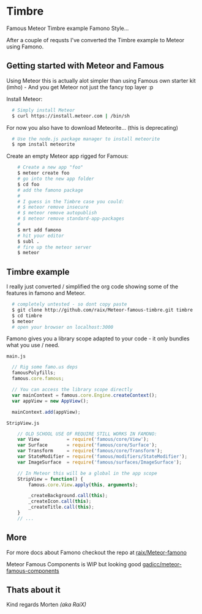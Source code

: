 # Timbre
Famous Meteor Timbre example Famono Style...

After a couple of requsts I've converted the Timbre example to Meteor using Famono.

## Getting started with Meteor and Famous
Using Meteor this is actually alot simpler than using Famous own starter kit (imho) - And you get Meteor not just the fancy top layer :p

Install Meteor:
```bash
  # Simply install Meteor
  $ curl https://install.meteor.com | /bin/sh
```

For now you also have to download Meteorite... (this is deprecating)
```bash
  # Use the node.js package manager to install meteorite
  $ npm install meteorite
```

Create an empty Meteor app rigged for Famous:
```bash
    # Create a new app "foo"
    $ meteor create foo
    # go into the new app folder
    $ cd foo
    # add the famono package
    #
    # I guess in the Timbre case you could:
    # $ meteor remove insecure
    # $ meteor remove autopublish
    # $ meteor remove standard-app-packages
    # 
    $ mrt add famono
    # hit your editor
    $ subl .
    # fire up the meteor server
    $ meteor
```

## Timbre example
I really just converted / simplified the org code showing some of the features in famono and Meteor.

```bash
  # completely untested - so dont copy paste
  $ git clone http://github.com/raix/Meteor-famous-timbre.git timbre
  $ cd timbre
  $ meteor
  # open your browser on localhost:3000
```

Famono gives you a library scope adapted to your code - it only bundles what you use / need.

`main.js`
```js
  // Rig some famo.us deps
  famousPolyfills;
  famous.core.famous;

  // You can access the library scope directly
  var mainContext = famous.core.Engine.createContext();
  var appView = new AppView();

  mainContext.add(appView);  
```

`StripView.js`
```js
    // OLD SCHOOL USE OF REQUIRE STILL WORKS IN FAMONO:
    var View          = require('famous/core/View');
    var Surface       = require('famous/core/Surface');
    var Transform     = require('famous/core/Transform');
    var StateModifier = require('famous/modifiers/StateModifier');
    var ImageSurface  = require('famous/surfaces/ImageSurface');

    // In Meteor this will be a global in the app scope
    StripView = function() {
        famous.core.View.apply(this, arguments);

        _createBackground.call(this);
        _createIcon.call(this);
        _createTitle.call(this);
    }
    // ...
```

## More
For more docs about Famono checkout the repo at [raix/Meteor-famono](https://github.com/raix/Meteor-famono)

Meteor Famous Components is WIP but looking good [gadicc/meteor-famous-components](https://github.com/gadicc/meteor-famous-components)

## Thats about it

Kind regards Morten *(aka RaiX)*